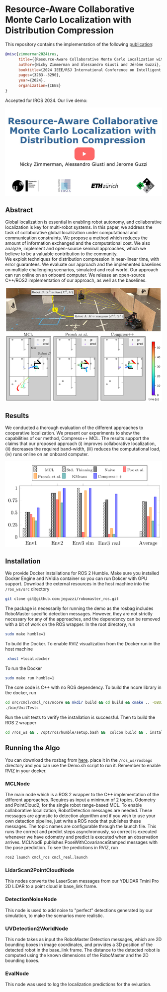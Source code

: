 # Resource-Aware Collaborative Monte Carlo Localization with Distribution Compression
This repository contains the implementation of the following [publication](https://arxiv.org/abs/2404.02010):
```bibtex
@misc{zimmerman2024iros,
      title={{Resource-Aware Collaborative Monte Carlo Localization with Distribution Compression}}, 
      author={Nicky Zimmerman and Alessandro Giusti and Jérôme Guzzi},
      booktitle={2024 IEEE/RSJ International Conference on Intelligent Robots and Systems (IROS)},
      pages={3283--3290},
      year={2024},
      organization={IEEE}
}
```
Accepted for IROS 2024. Our live demo:

[![DEMO](resources/frame.png)](https://www.youtube.com/watch?v=dgssNAHPvvM)



## Abstract
 Global localization is essential in enabling robot autonomy, and collaborative localization is key for multi-robot systems. 
 In this paper, we address the task of collaborative global localization under computational and communication constraints. We propose a method which reduces the amount of information exchanged and the computational cost. We also analyze, implement and open-source seminal approaches, which we believe to be a valuable contribution to the community.  
  We exploit techniques for distribution compression in near-linear time, with error guarantees. 
  We evaluate our approach and the implemented baselines on multiple challenging scenarios, simulated and real-world. Our approach can run online on an onboard computer. We release an open-source C++/ROS2 implementation of our approach, as well as the baselines.
  <p align="center">
<img src="resources/motivation.png" width="800"/>
</p>

## Results
We conducted a thorough evaluation of the different approaches to cooperative localization. We present our experiments to show the capabilities of our method, Compress++ MCL. 
The results support the claims that our proposed approach (i) improves collaborative localization, (ii) decreases the required band-width, (iii) reduces the computational load, (iv) runs online
on an onboard computer.

  <p align="center">
<img src="resources/Successrateenv.png" width="800"/>
</p>

## Installation
We provide Docker installations for ROS 2 Humble. Make sure you installed Docker Engine and NVidia container so you can run Dokcer with GPU support. 
Download the external resources in the host machine into the `/ros_ws/src` directory
```bash
git clone git@github.com:jeguzzi/robomaster_ros.git
```
The package is necessarily for running the demo as the rosbag includes RoboMaster specific detection messages. However, they are not strictly necessary for any of the approaches, and the dependency can be removed with a bit of work on the ROS wrapper. In the root directory, run  
```bash
sudo make humble=1
```
To build the Docker. To enable RVIZ visualization from the Docker run in the host machine
```bash
 xhost +local:docker
```
To run the Docker
```bash
sudo make run humble=1
```
The core code is C++ with no ROS dependency. To build the ncore library in the docker, run
```bash
cd src/cmcl/cmcl_ros/ncore && mkdir build && cd build && cmake .. -DBUILD_TESTING=1 && make -j12 
./bin/UnitTests
```
Run the unit tests to verify the installation is successful. Then to build the ROS 2 wrapper
```bash
cd /ros_ws && . /opt/ros/humble/setup.bash &&  colcon build && . install/setup.bash
```

## Running the Algo
You can download the rosbag from [here](https://drive.switch.ch/index.php/s/Of0l9iPzjmQ8CXc). place it in the `/ros_ws/rosbags` directory and you can use the Demo.sh script to run it. 
Remember to enable RVIZ in your docker. 

### MCLNode
The main node which is a ROS 2 wrapper to the C++ implementation of the different approaches. 
Requires as input a minimum of 2 topics, Odometry and PointCloud2, for the single robot range-based MCL. To enable collaborative localization, RobotDetection messages are needed. 
These messages are agnostic to detection algorithm and if you wish to use your own detection pipeline, just write a ROS node that publishes these messages.
The topic names are configurable through the launch file. This runs the correct and predict steps asynchronously, so correct is executed whenever we have odometry and predict is executed when an observation arrives. 
MCLNodE publishes PoseWithCovarianceStamped messages with the pose prediction. To see the predictions in RVIZ, run
```bash
ros2 launch cmcl_ros cmcl_real.launch
```

### LidarScan2PointCloudNode
This nodes converts the LaserScan messages from our  YDLIDAR Tmini Pro 2D LiDAR to a point cloud in base_link frame.

### DetectionNoiseNode
This node is used to add noise to "perfect" detections generated by our simulation, to make the scenarios more realistic. 

### UVDetection2WorldNode
This node takes as input the RoboMaster Detection messages, which are 2D bounding boxes in image coordinates, and provides a 3D position of the detected robot in the base_link frame. 
The distance to the detected robot is computed using the known dimensions of the RoboMaster and the 2D bounding boxes.

### EvalNode
This node was used to log the localization predictions for the evluation. 







